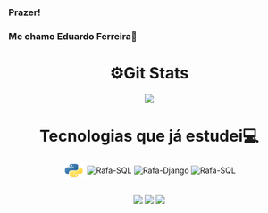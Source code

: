 ### Prazer! 
### Me chamo Eduardo Ferreira👋
##
<h1 align="center">⚙Git Stats</h1>

<div align="center">

  <img height=180 align="center" src="https://github-readme-stats.vercel.app/api?username=EduardoFerreira22&theme=tokyonight&rank_icon=github&card_width=300&show_icons=true&bg_color=90,000000,040449"  />
</div>


<h1 align="center">Tecnologias que já estudei💻</h1>
<div style="display: inline_block" align="center" <br>
  <img align="center" alt="Rafa-Python" height="30" width="40" src="https://raw.githubusercontent.com/devicons/devicon/master/icons/python/python-original.svg">
  <img align="center" alt="Rafa-SQL" height="30" width="40" src="https://cdn.jsdelivr.net/gh/devicons/devicon@latest/icons/azuresqldatabase/azuresqldatabase-original.svg" />
  <img align="center" alt="Rafa-Django" height="50" width="80" src="https://cdn.jsdelivr.net/gh/devicons/devicon@latest/icons/django/django-plain-wordmark.svg" />

<img align="center" alt="Rafa-SQL" height="50" width="80" src="https://cdn.jsdelivr.net/gh/devicons/devicon@latest/icons/git/git-plain-wordmark.svg" />
             
</div>


  ##
<div align="center"> 
    <a href="https://www.linkedin.com/in/eduardoferreira11914a6/" target="_blank"><img src="https://img.shields.io/badge/-LinkedIn-%230077B5?style=for-the-badge&logo=linkedin&logoColor=white" target="_blank"></a> 
  <a href="https://www.instagram.com/eduardo_ferreira_22" target="_blank"><img src="https://img.shields.io/badge/-Instagram-%23E4405F?style=for-the-badge&logo=instagram&logoColor=white" target="_blank"></a>
  <a href = "mailto:eduardoferreira_of@outlook.com"><img src="https://img.shields.io/badge/Microsoft_Outlook-0078D4?style=for-the-badge&logo=microsoft-outlook&logoColor=white" target="_blank"></a>
</div>
